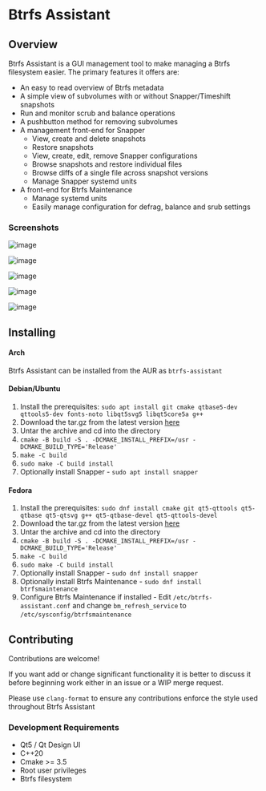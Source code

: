 # Btrfs Assistant

## Overview
Btrfs Assistant is a GUI management tool to make managing a Btrfs filesystem easier.  The primary features it offers are:
* An easy to read overview of Btrfs metadata
* A simple view of subvolumes with or without Snapper/Timeshift snapshots
* Run and monitor scrub and balance operations
* A pushbutton method for removing subvolumes
* A management front-end for Snapper
	* View, create and delete snapshots
	* Restore snapshots
	* View, create, edit, remove Snapper configurations
	* Browse snapshots and restore individual files
	* Browse diffs of a single file across snapshot versions
	* Manage Snapper systemd units
* A front-end for Btrfs Maintenance
	* Manage systemd units
	* Easily manage configuration for defrag, balance and srub settings

### Screenshots
![image](/uploads/7a89a3a3ff6776ae5d3f5a24a32985bb/image.png)

![image](/uploads/03d8541ddca3f0375c1aace1a6450ec6/image.png)

![image](/uploads/229b5792fea354baff5899baaadfb601/image.png)

![image](/uploads/429be74e9fb92088697944d23a1def1d/image.png)

![image](/uploads/ea3940775576a3a0ef7f205b8f2fd77a/image.png)

## Installing

#### Arch
Btrfs Assistant can be installed from the AUR as `btrfs-assistant`

#### Debian/Ubuntu
1. Install the prerequisites: `sudo apt install git cmake qtbase5-dev qttools5-dev fonts-noto libqt5svg5 libqt5core5a g++`
1. Download the tar.gz from the latest version [here](https://gitlab.com/btrfs-assistant/btrfs-assistant/-/tags)
1. Untar the archive and cd into the directory
1. `cmake -B build -S . -DCMAKE_INSTALL_PREFIX=/usr -DCMAKE_BUILD_TYPE='Release'`
1. `make -C build`
1. `sudo make -C build install`
1. Optionally install Snapper - `sudo apt install snapper`

#### Fedora
1. Install the prerequisites: `sudo dnf install cmake git qt5-qttools qt5-qtbase qt5-qtsvg g++ qt5-qtbase-devel qt5-qttools-devel`
1. Download the tar.gz from the latest version [here](https://gitlab.com/btrfs-assistant/btrfs-assistant/-/tags)
1. Untar the archive and cd into the directory
1. `cmake -B build -S . -DCMAKE_INSTALL_PREFIX=/usr -DCMAKE_BUILD_TYPE='Release'`
1. `make -C build`
1. `sudo make -C build install`
1. Optionally install Snapper - `sudo dnf install snapper`
1. Optionally install Btrfs Maintenance - `sudo dnf install btrfsmaintenance`
1. Configure Btrfs Maintenance if installed - Edit `/etc/btrfs-assistant.conf` and change `bm_refresh_service` to `/etc/sysconfig/btrfsmaintenance`

## Contributing
Contributions are welcome!

If you want add or change significant functionality it is better to discuss it before beginning work either in an issue or a WIP merge request.

Please use `clang-format` to ensure any contributions enforce the style used throughout Btrfs Assistant


### Development Requirements
* Qt5 / Qt Design UI
* C++20
* Cmake >= 3.5
* Root user privileges
* Btrfs filesystem
